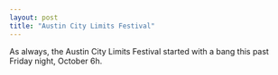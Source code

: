 ```yaml
---
layout: post
title: "Austin City Limits Festival"
---
```


As always, the Austin City Limits Festival started with a bang this past Friday night, October 6h.
